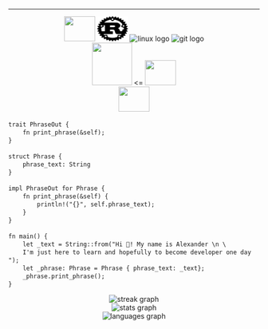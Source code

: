 ---

<div align="center">
 <img src="https://cdn.jsdelivr.net/gh/devicons/devicon/icons/csharp/csharp-original.svg" height=50   width=62/>
  <img src="https://raw.githubusercontent.com/devicons/devicon/master/icons/rust/rust-plain.svg" height="50"   width="62" alt="rust logo"     />
  <img src="https://cdn.jsdelivr.net/gh/devicons/devicon/icons/linux/linux-original.svg"         height="50" width="62" alt="linux logo"    />
  <img src="https://cdn.jsdelivr.net/gh/devicons/devicon/icons/git/git-original.svg"             height="50" width="62" alt="git logo"      />
 <br>
  <img src="https://s1.qwant.com/thumbr/0x380/2/4/271e2ffc35e59d8f091d4ed4573c30ea73da087eb620f55bcbf592697baa4a/1666364456Esp32_devkitc_v4.png?u=https%3A%2F%2Ffreesvg.org%2Fimg%2F1666364456Esp32_devkitc_v4.png&q=0&b=1&p=0&a=0" height="85" width="80" />
  <=
            
  <img src="https://cdn.jsdelivr.net/gh/devicons/devicon/icons/cplusplus/cplusplus-original.svg" height="50" width="62"/>
<br>
   <img src="https://cdn.jsdelivr.net/gh/devicons/devicon/icons/raspberrypi/raspberrypi-original.svg" height="50" width="62" />
          
 </div>

```
trait PhraseOut {
    fn print_phrase(&self);
}

struct Phrase {
    phrase_text: String
}

impl PhraseOut for Phrase {
    fn print_phrase(&self) {
        println!("{}", self.phrase_text);
    }
}

fn main() {
    let _text = String::from("Hi 👋! My name is Alexander \n \
    I'm just here to learn and hopefully to become developer one day ");
    let _phrase: Phrase = Phrase { phrase_text: _text};
    _phrase.print_phrase();
}

```

<div align="center">
  <img src="https://streak-stats.demolab.com?user=whuzurbuddha&locale=en&mode=daily&theme=radical&=true&border_radius=5" height="150" alt="streak graph" /> <br>
  <img src="https://github-readme-stats.vercel.app/api?username=whuzurbuddha&repo=whuzurbuddha&hide_title=false&hide_rank=false&show_icons=true&include_all_commits=true&count_private=true&disable_animations=false&theme=radical&locale=en&hide_border=false" height="150" alt="stats graph" /> <br> 
  <img src="https://github-readme-stats.vercel.app/api/top-langs?username=whuzurbuddha&repo=whuzurbuddha&locale=en&hide_title=false&layout=compact&card_width=320&langs_count=5&theme=radical&hide_border=false" height="150" alt="languages graph"  />
</div>

